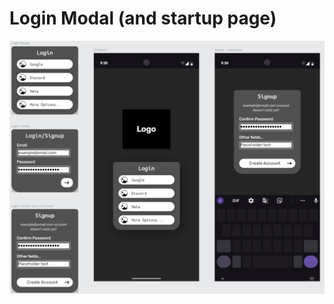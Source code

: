 # Login Modal (and startup page)
[![LoginModal](../../Attachments/design/images/LoginModal.png)](../../Attachments/design/project-files/Login-Modal&Startup-Page.penpot)
